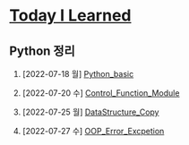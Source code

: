 # [Today I Learned](/../..)
## Python 정리

1. [2022-07-18 월] [Python_basic](/Python/0718_Python_basic.md)


2. [2022-07-20 수] [Control_Function_Module](/Python/0720_control_function_module.md)


3. [2022-07-25 월] [DataStructure_Copy](/Python/0725_data_structure_copy.md)


4. [2022-07-27 수] [OOP_Error_Excpetion](/Python/0727_OOP_error_exception.md)
